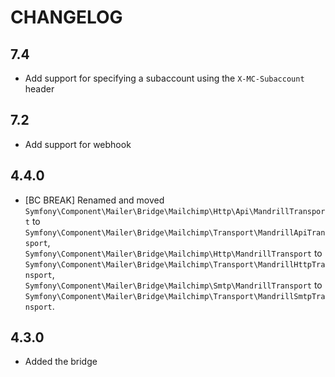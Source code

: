 CHANGELOG
=========

7.4
---

* Add support for specifying a subaccount using the `X-MC-Subaccount` header

7.2
---

* Add support for webhook

4.4.0
-----

 * [BC BREAK] Renamed and moved `Symfony\Component\Mailer\Bridge\Mailchimp\Http\Api\MandrillTransport`
   to `Symfony\Component\Mailer\Bridge\Mailchimp\Transport\MandrillApiTransport`, `Symfony\Component\Mailer\Bridge\Mailchimp\Http\MandrillTransport`
   to `Symfony\Component\Mailer\Bridge\Mailchimp\Transport\MandrillHttpTransport`, `Symfony\Component\Mailer\Bridge\Mailchimp\Smtp\MandrillTransport`
   to `Symfony\Component\Mailer\Bridge\Mailchimp\Transport\MandrillSmtpTransport`.

4.3.0
-----

 * Added the bridge
